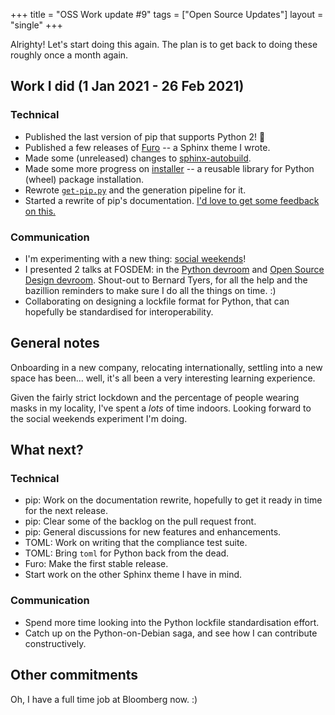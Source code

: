 +++
title = "OSS Work update #9"
tags = ["Open Source Updates"]
layout = "single"
+++

Alrighty! Let's start doing this again. <!--more--> The plan is to get
back to doing these roughly once a month again.

## Work I did (1 Jan 2021 - 26 Feb 2021)

### Technical

- Published the last version of pip that supports Python 2! 🎉
- Published a few releases of [Furo] -- a Sphinx theme I wrote.
- Made some (unreleased) changes to [sphinx-autobuild].
- Made some more progress on [installer] -- a reusable library for Python (wheel) package installation.
- Rewrote [`get-pip.py`][get-pip] and the generation pipeline for it.
- Started a rewrite of pip's documentation.
  [I'd love to get some feedback on this.][pip-docs-rewrite]

[furo]: https://pradyunsg.me/furo
[installer]: https://github.com/pradyunsg/installer
[get-pip]: https://github.com/pypa/get-pip
[sphinx-autobuild]: https://pypi.org/p/sphinx-autobuild
[pip-docs-rewrite]: https://github.com/pypa/pip/pull/9474

### Communication

- I'm experimenting with a new thing: [social weekends]!
- I presented 2 talks at FOSDEM: in the [Python devroom] and
  [Open Source Design devroom]. Shout-out to Bernard Tyers, for all the help and
  the bazillion reminders to make sure I do all the things on time. :)
- Collaborating on designing a lockfile format for Python, that can hopefully
  be standardised for interoperability.

[Python devroom]: https://fosdem.org/2021/schedule/track/python/
[Open Source Design devroom]: https://fosdem.org/2021/schedule/track/open_source_design/
[social weekends]: http://calendly.com/pradyunsg

## General notes

Onboarding in a new company, relocating internationally, settling into a new
space has been... well, it's all been a very interesting learning experience.

Given the fairly strict lockdown and the percentage of people wearing masks
in my locality, I've spent a _lots_ of time indoors. Looking forward to the
social weekends experiment I'm doing.

## What next?

### Technical

- pip: Work on the documentation rewrite, hopefully to get it ready in time for
  the next release.
- pip: Clear some of the backlog on the pull request front.
- pip: General discussions for new features and enhancements.
- TOML: Work on writing that the compliance test suite.
- TOML: Bring `toml` for Python back from the dead.
- Furo: Make the first stable release.
- Start work on the other Sphinx theme I have in mind.

### Communication

- Spend more time looking into the Python lockfile standardisation effort.
- Catch up on the Python-on-Debian saga, and see how I can contribute
  constructively.

## Other commitments

Oh, I have a full time job at Bloomberg now. :)
